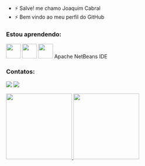 - ⚡ Salve! me chamo Joaquim Cabral
- ⚡ Bem vindo ao meu perfil do GitHub

### Estou aprendendo:
<img src="https://cdn.jsdelivr.net/gh/devicons/devicon/icons/java/java-original.svg" width="40" height="40"/> <img src="https://cdn.jsdelivr.net/gh/devicons/devicon/icons/python/python-original.svg" width="40" height="40"/> <img src="https://cdn.jsdelivr.net/gh/devicons/devicon/icons/jupyter/jupyter-original-wordmark.svg" width="40" height="40"/> Apache NetBeans IDE

### Contatos:
<a href="https://instagram.com/joaquiim.c" target="_blank"><img src="https://img.shields.io/badge/-Instagram-%23E4405F?style=for-the-badge&logo=instagram&logoColor=white" target="_blank"></a> <a href = "mailto:joaquimcabral.2014@gmail.com"><img src="https://img.shields.io/badge/Gmail-D14836?style=for-the-badge&logo=gmail&logoColor=white" target="_blank"></a>

<div>
<a href="https://github.com/Joaquim-python3">
<img height="180em" src="https://github-readme-stats.vercel.app/api/top-langs/?username=Joaquim-python3&layout=compact&langs_count=7&theme=dracula"/> <img height="180em" src="https://github-readme-stats.vercel.app/api?username=Joaquim-python3&show_icons=true&theme=dracula&include_all_commits=true&count_private=true"/> 
</div>
